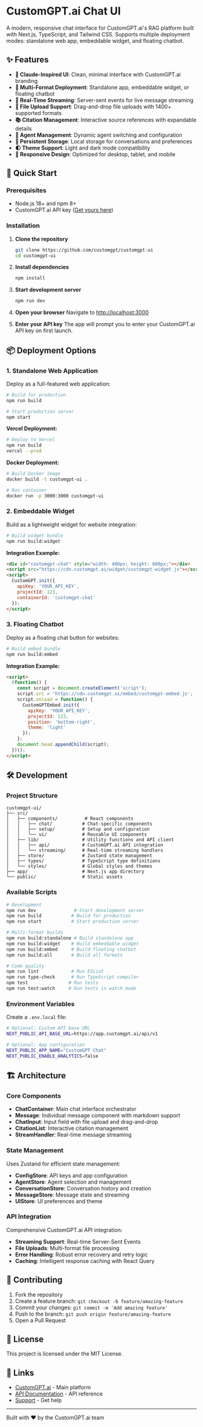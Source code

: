 # CustomGPT.ai Chat UI

A modern, responsive chat interface for CustomGPT.ai's RAG platform built with Next.js, TypeScript, and Tailwind CSS. Supports multiple deployment modes: standalone web app, embeddable widget, and floating chatbot.

## ✨ Features

- **🎨 Claude-Inspired UI**: Clean, minimal interface with CustomGPT.ai branding
- **📱 Multi-Format Deployment**: Standalone app, embeddable widget, or floating chatbot
- **🔄 Real-Time Streaming**: Server-sent events for live message streaming
- **📎 File Upload Support**: Drag-and-drop file uploads with 1400+ supported formats
- **📚 Citation Management**: Interactive source references with expandable details
- **🤖 Agent Management**: Dynamic agent switching and configuration
- **💾 Persistent Storage**: Local storage for conversations and preferences
- **🌓 Theme Support**: Light and dark mode compatibility
- **📱 Responsive Design**: Optimized for desktop, tablet, and mobile

## 🚀 Quick Start

### Prerequisites

- Node.js 18+ and npm 8+
- CustomGPT.ai API key ([Get yours here](https://app.customgpt.ai))

### Installation

1. **Clone the repository**
   ```bash
   git clone https://github.com/customgpt/customgpt-ui
   cd customgpt-ui
   ```

2. **Install dependencies**
   ```bash
   npm install
   ```

3. **Start development server**
   ```bash
   npm run dev
   ```

4. **Open your browser**
   Navigate to [http://localhost:3000](http://localhost:3000)

5. **Enter your API key**
   The app will prompt you to enter your CustomGPT.ai API key on first launch.

## 📦 Deployment Options

### 1. Standalone Web Application

Deploy as a full-featured web application:

```bash
# Build for production
npm run build

# Start production server
npm start
```

**Vercel Deployment:**
```bash
# Deploy to Vercel
npm run build
vercel --prod
```

**Docker Deployment:**
```bash
# Build Docker image
docker build -t customgpt-ui .

# Run container
docker run -p 3000:3000 customgpt-ui
```

### 2. Embeddable Widget

Build as a lightweight widget for website integration:

```bash
# Build widget bundle
npm run build:widget
```

**Integration Example:**
```html
<div id="customgpt-chat" style="width: 400px; height: 600px;"></div>
<script src="https://cdn.customgpt.ai/widget/customgpt-widget.js"></script>
<script>
  CustomGPT.init({
    apiKey: 'YOUR_API_KEY',
    projectId: 123,
    containerId: 'customgpt-chat'
  });
</script>
```

### 3. Floating Chatbot

Deploy as a floating chat button for websites:

```bash
# Build embed bundle
npm run build:embed
```

**Integration Example:**
```html
<script>
  (function() {
    const script = document.createElement('script');
    script.src = 'https://cdn.customgpt.ai/embed/customgpt-embed.js';
    script.onload = function() {
      CustomGPTEmbed.init({
        apiKey: 'YOUR_API_KEY',
        projectId: 123,
        position: 'bottom-right',
        theme: 'light'
      });
    };
    document.head.appendChild(script);
  })();
</script>
```

## 🛠️ Development

### Project Structure

```
customgpt-ui/
├── src/
│   ├── components/          # React components
│   │   ├── chat/           # Chat-specific components
│   │   ├── setup/          # Setup and configuration
│   │   └── ui/             # Reusable UI components
│   ├── lib/                # Utility functions and API client
│   │   ├── api/            # CustomGPT.ai API integration
│   │   └── streaming/      # Real-time streaming handlers
│   ├── store/              # Zustand state management
│   ├── types/              # TypeScript type definitions
│   └── styles/             # Global styles and themes
├── app/                    # Next.js app directory
└── public/                 # Static assets
```

### Available Scripts

```bash
# Development
npm run dev              # Start development server
npm run build           # Build for production
npm run start           # Start production server

# Multi-format builds
npm run build:standalone # Build standalone app
npm run build:widget    # Build embeddable widget
npm run build:embed     # Build floating chatbot
npm run build:all       # Build all formats

# Code quality
npm run lint            # Run ESLint
npm run type-check      # Run TypeScript compiler
npm test               # Run tests
npm run test:watch     # Run tests in watch mode
```

### Environment Variables

Create a `.env.local` file:

```bash
# Optional: Custom API base URL
NEXT_PUBLIC_API_BASE_URL=https://app.customgpt.ai/api/v1

# Optional: App configuration
NEXT_PUBLIC_APP_NAME="CustomGPT Chat"
NEXT_PUBLIC_ENABLE_ANALYTICS=false
```

## 🏗️ Architecture

### Core Components

- **ChatContainer**: Main chat interface orchestrator
- **Message**: Individual message component with markdown support
- **ChatInput**: Input field with file upload and drag-and-drop
- **CitationList**: Interactive citation management
- **StreamHandler**: Real-time message streaming

### State Management

Uses Zustand for efficient state management:

- **ConfigStore**: API keys and app configuration
- **AgentStore**: Agent selection and management
- **ConversationStore**: Conversation history and creation
- **MessageStore**: Message state and streaming
- **UIStore**: UI preferences and theme

### API Integration

Comprehensive CustomGPT.ai API integration:

- **Streaming Support**: Real-time Server-Sent Events
- **File Uploads**: Multi-format file processing
- **Error Handling**: Robust error recovery and retry logic
- **Caching**: Intelligent response caching with React Query

## 🤝 Contributing

1. Fork the repository
2. Create a feature branch: `git checkout -b feature/amazing-feature`
3. Commit your changes: `git commit -m 'Add amazing feature'`
4. Push to the branch: `git push origin feature/amazing-feature`
5. Open a Pull Request

## 📝 License

This project is licensed under the MIT License.

## 🔗 Links

- [CustomGPT.ai](https://customgpt.ai) - Main platform
- [API Documentation](https://docs.customgpt.ai) - API reference
- [Support](https://support.customgpt.ai) - Get help

---

Built with ❤️ by the CustomGPT.ai team
